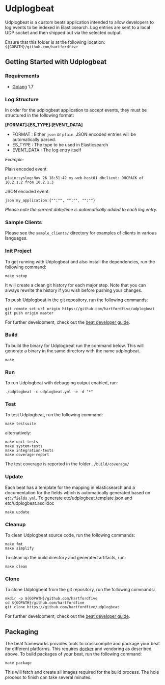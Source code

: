 # Udplogbeat

Udplogbeat is a custom beats application intended to allow developers to log events to be indexed in Elasticsearch.  Log entries are sent to a local UDP socket and then shipped out via the selected output.

Ensure that this folder is at the following location:
`${GOPATH}/github.com/hartfordfive`

## Getting Started with Udplogbeat

### Requirements

* [Golang](https://golang.org/dl/) 1.7


### Log Structure

In order for the udplogbeat application to accept events, they must be structured in the following format:

**[FORMAT]:[ES_TYPE]:[EVENT_DATA]**

* FORMAT : Either `json` or `plain`.  JSON encoded entries will be automatically parsed.
* ES_TYPE : The type to be used in Elasticsearch
* EVENT_DATA : The log entry itself

*Example:*

Plain encoded event:
```
plain:syslog:Nov 26 18:51:42 my-web-host01 dhclient: DHCPACK of 10.2.1.2 from 10.2.1.3
```

JSON encoded event:
```
json:my_application:{"":"", "":"", "":""}
```

*Please note the current date/time is automatically added to each log entry.*

### Sample Clients

Please see the `sample_clients/` directory for examples of clients in various languages.


### Init Project
To get running with Udplogbeat and also install the
dependencies, run the following command:

```
make setup
```

It will create a clean git history for each major step. Note that you can always rewrite the history if you wish before pushing your changes.

To push Udplogbeat in the git repository, run the following commands:

```
git remote set-url origin https://github.com/hartfordfive/udplogbeat
git push origin master
```

For further development, check out the [beat developer guide](https://www.elastic.co/guide/en/beats/libbeat/current/new-beat.html).

### Build

To build the binary for Udplogbeat run the command below. This will generate a binary
in the same directory with the name udplogbeat.

```
make
```


### Run

To run Udplogbeat with debugging output enabled, run:

```
./udplogbeat -c udplogbeat.yml -e -d "*"
```


### Test

To test Udplogbeat, run the following command:

```
make testsuite
```

alternatively:
```
make unit-tests
make system-tests
make integration-tests
make coverage-report
```

The test coverage is reported in the folder `./build/coverage/`

### Update

Each beat has a template for the mapping in elasticsearch and a documentation for the fields
which is automatically generated based on `etc/fields.yml`.
To generate etc/udplogbeat.template.json and etc/udplogbeat.asciidoc

```
make update
```


### Cleanup

To clean  Udplogbeat source code, run the following commands:

```
make fmt
make simplify
```

To clean up the build directory and generated artifacts, run:

```
make clean
```


### Clone

To clone Udplogbeat from the git repository, run the following commands:

```
mkdir -p ${GOPATH}/github.com/hartfordfive
cd ${GOPATH}/github.com/hartfordfive
git clone https://github.com/hartfordfive/udplogbeat
```


For further development, check out the [beat developer guide](https://www.elastic.co/guide/en/beats/libbeat/current/new-beat.html).


## Packaging

The beat frameworks provides tools to crosscompile and package your beat for different platforms. This requires [docker](https://www.docker.com/) and vendoring as described above. To build packages of your beat, run the following command:

```
make package
```

This will fetch and create all images required for the build process. The hole process to finish can take several minutes.
